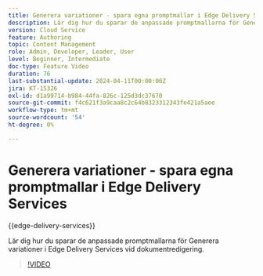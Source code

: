 ```yaml
---
title: Generera variationer - spara egna promptmallar i Edge Delivery Services
description: Lär dig hur du sparar de anpassade promptmallarna för Generera variationer i Edge Delivery Services vid dokumentredigering.
version: Cloud Service
feature: Authoring
topic: Content Management
role: Admin, Developer, Leader, User
level: Beginner, Intermediate
doc-type: Feature Video
duration: 76
last-substantial-update: 2024-04-11T00:00:00Z
jira: KT-15326
exl-id: d1a99714-b984-44fa-826c-125d3dc37670
source-git-commit: f4c621f3a9caa8c2c64b8323312343fe421a5aee
workflow-type: tm+mt
source-wordcount: '54'
ht-degree: 0%

---
```


# Generera variationer - spara egna promptmallar i Edge Delivery Services

{{edge-delivery-services}}

Lär dig hur du sparar de anpassade promptmallarna för Generera variationer i Edge Delivery Services vid dokumentredigering.

>[!VIDEO](https://video.tv.adobe.com/v/3428317/?learn=on)

